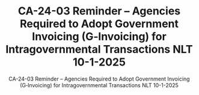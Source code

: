 ---
layout: resources-landing
title: "CA-24-03 Reminder – Agencies Required to Adopt Government Invoicing (G‐Invoicing) for Intragovernmental Transactions  NLT 10-1-2025"
subtitle: "CA-24-03 Reminder – Agencies Required to Adopt Government Invoicing (G‐Invoicing) for Intragovernmental Transactions  NLT 10-1-2025"
doc-link: ../assets/files/20240715 G-Invoicing Controller Alert.pdf archived
filters: controller-alert omb 2024 archived
fiscal_year: 2024
---